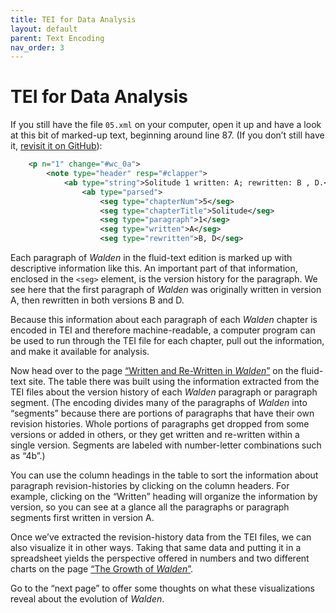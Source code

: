 ```yaml
---
title: TEI for Data Analysis
layout: default
parent: Text Encoding
nav_order: 3
---
```


# TEI for Data Analysis

If you still have the file `05.xml` on your computer, open it up and have a look at this bit of marked-up text, beginning around line 87. (If you don’t still have it, [revisit it on GitHub](https://github.com/milnegeneseo/fluid_text/blob/master/tei/05.xml)):

```xml
    <p n="1" change="#wc_0a">
        <note type="header" resp="#clapper">
            <ab type="string">Solitude 1 written: A; rewritten: B , D.</ab>
                <ab type="parsed">
                    <seg type="chapterNum">5</seg>
                    <seg type="chapterTitle">Solitude</seg>
                    <seg type="paragraph">1</seg>
                    <seg type="written">A</seg>
                    <seg type="rewritten">B, D</seg>
```

Each paragraph of *Walden* in the fluid-text edition is marked up with descriptive information like this. An important part of that information, enclosed in the `<seg>` element, is the version history for the paragraph. We see here that the first paragraph of *Walden* was originally written in version A, then rewritten in both versions B and D.

Because this information about each paragraph of each *Walden* chapter is encoded in TEI and therefore machine-readable, a computer program can be used to run through the TEI file for each chapter, pull out the information, and make it available for analysis.

Now head over to the page [“Written and Re-Written in *Walden*”](https://digitalthoreau.org/written-and-re-written/) on the fluid-text site. The table there was built using the information extracted from the TEI files about the version history of each *Walden* paragraph or paragraph segment. (The encoding divides many of the paragraphs of *Walden* into “segments” because there are portions of paragraphs that have their own revision histories. Whole portions of paragraphs get dropped from some versions or added in others, or they get written and re-written within a single version. Segments are labeled with number-letter combinations such as “4b”.)

You can use the column headings in the table to sort the information about paragraph revision-histories by clicking on the column headers. For example, clicking on the “Written” heading will organize the information by version, so you can see at a glance all the paragraphs or paragraph segments first written in version A.

Once we’ve extracted the revision-history data from the TEI files, we can also visualize it in other ways. Taking that same data and putting it in a spreadsheet yields the perspective offered in numbers and two different charts on the page [“The Growth of *Walden*”](https://digitalthoreau.org/the-growth-of-walden/).

Go to the “next page” to offer some thoughts on what these visualizations reveal about the evolution of *Walden*.